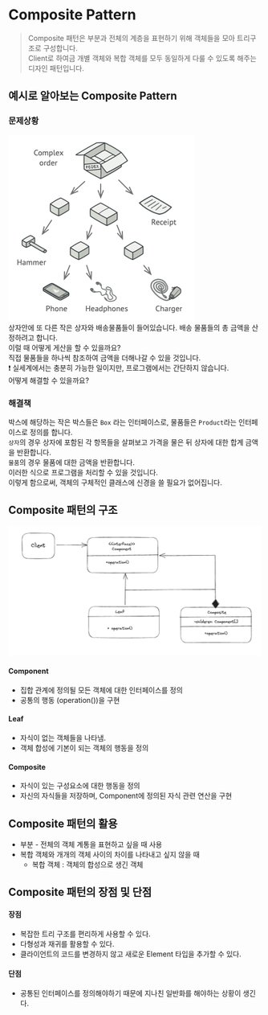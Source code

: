 # Composite Pattern
> Composite 패턴은 부분과 전체의 계층을 표현하기 위해 객체들을 모아 트리구조로 구성합니다.   
> Client로 하여금 개별 객체와 복합 객체를 모두 동일하게 다룰 수 있도록 해주는 디자인 패턴입니다. 

## 예시로 알아보는 Composite Pattern  
### 문제상황
![img.png](../images/composite/Composite.png)   
상자안에 또 다른 작은 상자와 배송물품들이 들어있습니다. 배송 물품들의 총 금액을 산정하려고 합니다.   
이럴 때 어떻게 게산을 할 수 있을까요?   
직접 물품들을 하나씩 참조하여 금액을 더해나갈 수 있을 것입니다.  
❗ 실세계에서는 충분히 가능한 일이지만, 프로그램에서는 간단하지 않습니다.  
어떻게 해결할 수 있을까요?

### 해결책
박스에 해당하는 작은 박스들은 `Box` 라는 인터페이스로, 물품들은 `Product`라는 인터페이스로 정의를 합니다.  
`상자`의 경우 상자에 포함된 각 항목들을 살펴보고 가격을 물은 뒤 상자에 대한 합계 금액을 반환합니다.   
`물품`의 경우 물품에 대한 금액을 반환합니다.  
이러한 식으로 프로그램을 처리할 수 있을 것입니다.  
이렇게 함으로써, 객체의 구체적인 클래스에 신경을 쓸 필요가 없어집니다.

## Composite 패턴의 구조 
![UML.png](..%2Fimages%2Fcomposite%2FUML.png)
#### Component
- 집합 관계에 정의될 모든 객체에 대한 인터페이스를 정의 
- 공통의 행동 (operation())을 구현
#### Leaf
- 자식이 없는 객체들을 나타냄. 
- 객체 합성에 기본이 되는 객체의 행동을 정의
#### Composite
- 자식이 있는 구성요소에 대한 행동을 정의 
- 자신의 자식들을 저장하며, Component에 정의된 자식 관련 연산을 구현

## Composite 패턴의 활용 
- 부분 - 전체의 객체 계통을 표현하고 싶을 때 사용 
- 복합 객체와 개개의 객체 사이의 차이를 나타내고 싶지 않을 때
  - 복합 객체 : 객체의 합성으로 생긴 객체 

## Composite 패턴의 장점 및 단점 
#### 장점 
- 복잡한 트리 구조를 편리하게 사용할 수 있다. 
- 다형성과 재귀를 활용할 수 있다. 
- 클라이언트의 코드를 변경하지 않고 새로운 Element 타입을 추가할 수 있다.

#### 단점 
- 공통된 인터페이스를 정의해야하기 때문에 지나친 일반화를 해야하는 상황이 생긴다. 
